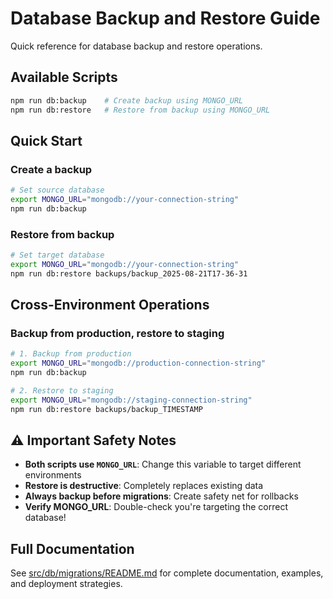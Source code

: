 # Database Backup and Restore Guide

Quick reference for database backup and restore operations.

## Available Scripts

```bash
npm run db:backup    # Create backup using MONGO_URL
npm run db:restore   # Restore from backup using MONGO_URL
```

## Quick Start

### Create a backup
```bash
# Set source database
export MONGO_URL="mongodb://your-connection-string"
npm run db:backup
```

### Restore from backup
```bash
# Set target database  
export MONGO_URL="mongodb://your-connection-string"
npm run db:restore backups/backup_2025-08-21T17-36-31
```

## Cross-Environment Operations

### Backup from production, restore to staging
```bash
# 1. Backup from production
export MONGO_URL="mongodb://production-connection-string"
npm run db:backup

# 2. Restore to staging
export MONGO_URL="mongodb://staging-connection-string"
npm run db:restore backups/backup_TIMESTAMP
```

## ⚠️ Important Safety Notes

- **Both scripts use `MONGO_URL`**: Change this variable to target different environments
- **Restore is destructive**: Completely replaces existing data
- **Always backup before migrations**: Create safety net for rollbacks
- **Verify MONGO_URL**: Double-check you're targeting the correct database!

## Full Documentation

See [src/db/migrations/README.md](src/db/migrations/README.md#database-backup-and-restore) for complete documentation, examples, and deployment strategies.